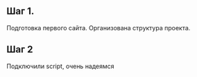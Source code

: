 ## Шаг 1.
Подготовка первого сайта. Организована структура проекта.

## Шаг 2
Подключили script, очень надеямся


